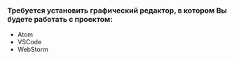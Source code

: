 ### Требуется установить графический редактор, в котором Вы будете работать с проектом:
- Atom
- VSCode
- WebStorm
